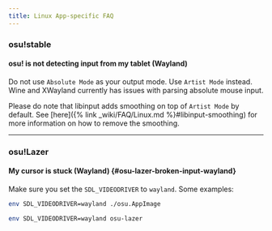 ```yaml
---
title: Linux App-specific FAQ
---
```


### osu!stable

#### osu! is not detecting input from my tablet (Wayland)

Do not use `Absolute Mode` as your output mode. Use `Artist Mode` instead. Wine and XWayland currently has issues with parsing absolute mouse input.

Please do note that libinput adds smoothing on top of `Artist Mode` by default. See [here]({% link _wiki/FAQ/Linux.md %}#libinput-smoothing) for more information on how to remove the smoothing.

---

### osu!Lazer

#### My cursor is stuck (Wayland) {#osu-lazer-broken-input-wayland}

Make sure you set the `SDL_VIDEODRIVER` to `wayland`. Some examples:

```bash
env SDL_VIDEODRIVER=wayland ./osu.AppImage
```

```bash
env SDL_VIDEODRIVER=wayland osu-lazer
```

